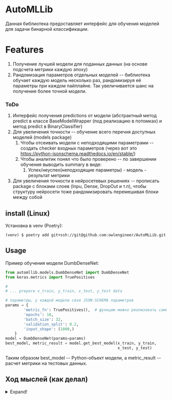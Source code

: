 # AutoMLLib

Данная библиотека предоставляет интерфейс для обучения моделей для задачи бинарной классификации.

# Features

1. Получение лучшей модели для поданных данных (на основе подсчета метрики каждую эпоху)
2. Рандомизация параметров отдельных моделей -- библиотека обучает каждую модель несколько раз, рандомизируя её параметры при каждом пайплайне. Так увеличивается шанс на получение более точной модели.

### ToDo 

1. Интерфейс получения predictions от модели (абстрактный метод predict в классе BaseModelWrapper (под реализацию в потомках) и метод predict в BinaryClassifier)
2. Для увеличения точности -- обучение всего перечня доступных моделей (models package)
   1. Чтобы отсеивать модели с неподходящими параметрами -- создать checker входных параметров (через вот это https://python-jsonschema.readthedocs.io/en/stable/)
   2. Чтобы аналитик понял что было проверено -- по завершении обучения выводить summary в виде:
      1. Успех/неуспех(неподходящие параметры) - модель - результат метрики 
3. Для увеличения точности в нейросетевых решениях -- прописать package с блоками слоев (Inpu, Dense, DropOut и т.п), чтобы структуру нейросети тоже рандомизировать перемешивая блоки между собой

## install (Linux)

Установка в venv (Poetry):
```commandline
(venv) $ poetry add git+ssh://git@github.com:owlengineer/AutoMLLib.git
```

## Usage

Пример обучения модели DumbDenseNet:
```python
from automllib.models.DumbDenseNet import DumbDenseNet
from keras.metrics import TruePositives

#
# ... prepare x_train, y_train, x_test, y_test data

# параметры, у каждой модели своя JSON-SCHEMA параметров 
params = {
        'metric_fn': TruePositives(),  # функцию можно реализовать самостроятельно или выбрать готовую
        'epochs': 10,
        'batch_size': 32,
        'validation_split': 0.2,
        'input_shape': (1000,)
    }
model = DumbDenseNet(params=params)
best_model, metric_result = model.get_best_model(x_train, y_train,  
                                                 x_test, y_test)

```
Таким образом best_model -- Python-объект модели, а metric_result -- расчет метрики на тестовых данных.

## Ход мыслей (как делал)

<details>
  <summary>Expand!</summary>
<br>

### Исходная постановка

Библиотека должна решать задачу бинарной классификации для заданной выборки. Финальная модель должна выбираться на основе выбранной метрики. Решение о том, какие библиотеки использовать в коде и как будет выглядеть пайплайн обучения остаётся за тобой.

Есть два момента которые стоит учесть:

1. Стоит помнить, что твой код это именно библиотека, то есть она может использоваться другими людьми. Поэтому не забудь про readme и про примеры использования.
2. Не нужно писать библиотеку, которая будет имеет несомненную практическую ценность. Нам важно посмотреть, как у тебя получается продумывать архитектуру библиотеки и писать код на Python для автоматизации data science задач.

### Декомпозиция

1. Библиотека должна иметь понятную инструкцию к установке и описание API (примеры). 
2. Библиотека должна поддерживать множество моделей и эти модели должны иметь единый интерефейс взаимодействия с пользователем
3. Базовое API -- обучение модели, на вход пользователь подает: (1, required) датасет, заранее подготовленный; (2, optional) гиперпараметры модели и метрику, на выход -- объект  модели и расчет метрики.
4. Модель на выходе должна быть лучшей комбинацией весов (а не последней, например)
5. Покрытие тестами, которое как минимум проверяет что модели в принципе собираются и обучаются. 

### Реализация

1. Библиотека обернута в poetry-пакет с помощью pyproject.toml, README содержит примеры того, как работать с библиотекой, и как установить её в свой venv
2. Общий интерфейс сделан через общий для всех моделей класс BaseModelWrapper. В нем есть абстрактные методы которые классам-потомкам (непосредственно моделям) надо переопределить. 
3. Базовая функция для пользователя -- get_best_model(data), она запускает процесс обучения, возвращает объект модели и расчет метрики. Пользовательские конфиги модели (кол-во эпох, размер батча, метрика и тп) подаются в конструктор как словарь params -- в этом универсальность, но для каждой модели поля могут быть разные. Пример -- если использовать https://scikit-learn.org/stable/modules/generated/sklearn.linear_model.LogisticRegression.html, там параметры будут другие, нежели в реализации через нейронную сеть. 
4. Данный пункт реализовывается в методе тренировки модели самим разработчиком, поскольку реализация метода тренировки может быть разная (например если цикл обучения спрятан во внешней функции, а callback-ов как в keras-e нет)
5. Реализация подразумевает, что для каждой модели будет проводиться 2 теста -- на успешную сборку и успешное обучение. Для модели-примера на Dense слоях это сделано. Использовался pytest.
</details>
